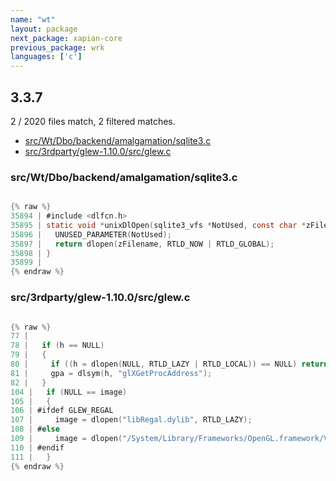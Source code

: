 ```yaml
---
name: "wt"
layout: package
next_package: xapian-core
previous_package: wrk
languages: ['c']
---
```

## 3.3.7
2 / 2020 files match, 2 filtered matches.

 - [src/Wt/Dbo/backend/amalgamation/sqlite3.c](#srcwtdbobackendamalgamationsqlite3c)
 - [src/3rdparty/glew-1.10.0/src/glew.c](#src3rdpartyglew-1100srcglewc)

### src/Wt/Dbo/backend/amalgamation/sqlite3.c

```c

{% raw %}
35894 | #include <dlfcn.h>
35895 | static void *unixDlOpen(sqlite3_vfs *NotUsed, const char *zFilename){
35896 |   UNUSED_PARAMETER(NotUsed);
35897 |   return dlopen(zFilename, RTLD_NOW | RTLD_GLOBAL);
35898 | }
35899 | 
{% endraw %}

```
### src/3rdparty/glew-1.10.0/src/glew.c

```c

{% raw %}
77 | 
78 |   if (h == NULL)
79 |   {
80 |     if ((h = dlopen(NULL, RTLD_LAZY | RTLD_LOCAL)) == NULL) return NULL;
81 |     gpa = dlsym(h, "glXGetProcAddress");
82 |   }
104 |   if (NULL == image) 
105 |   {
106 | #ifdef GLEW_REGAL
107 |     image = dlopen("libRegal.dylib", RTLD_LAZY);
108 | #else
109 |     image = dlopen("/System/Library/Frameworks/OpenGL.framework/Versions/Current/OpenGL", RTLD_LAZY);
110 | #endif
111 |   }
{% endraw %}

```